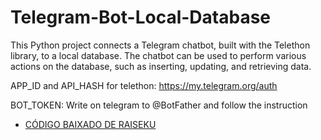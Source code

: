 # Telegram-Bot-Local-Database
This Python project connects a Telegram chatbot, built with the Telethon library, to a local database. The chatbot can be used to perform various actions on the database, such as inserting, updating, and retrieving data.

APP_ID and API_HASH for telethon: https://my.telegram.org/auth

BOT_TOKEN: Write on telegram to @BotFather and follow the instruction

* [CÓDIGO BAIXADO DE RAISEKU](https://github.com/Raiseku/Telegram-Bot-Local-Database)
